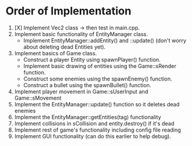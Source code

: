 # Order of Implementation
1. [X] Implement Vec2 class -> then test in main.cpp.
2. Implement basic functionality of EntityManager class.
	- Implement EntityManager::addEntity() and ::update() (don't worry about deleting dead Entities yet).
3. Implement basics of Game class.
	- Construct a player Entity using spawnPlayer() function.
	- Implement basic drawing of entities using the Game::sRender function.
	- Construct some enemies using the spawnEnemy() function.
	- Construct a bullet using the spawnBullet() function.
4. Implement player movement in Game::sUserInput and Game::sMovement
5. Implement the EntityManager::update() function so it deletes dead enemies
6. Implement the EntityManager::getEntities(tag) functionality
7. Implement collisions in sCollision and entity.destroy() if it's dead
8. Implement rest of game's functionality including config file reading
9. Implement GUI functionality (can do this earlier to help debug).
